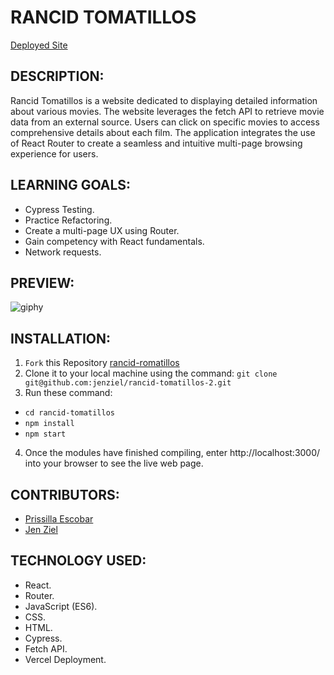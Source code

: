 # RANCID TOMATILLOS
[Deployed Site](https://rancid-tomatillos-2.vercel.app//)

## DESCRIPTION:
Rancid Tomatillos is a website dedicated to displaying detailed information about various movies. The website leverages the fetch API to retrieve movie data from an external source. Users can click on specific movies to access comprehensive details about each film. The application integrates the use of React Router to create a seamless and intuitive multi-page browsing experience for users.


## LEARNING GOALS:
- Cypress Testing.
- Practice Refactoring.
- Create a multi-page UX using Router.
- Gain competency with React fundamentals.
- Network requests.

## PREVIEW:

![giphy](https://media.giphy.com/media/v1.Y2lkPTc5MGI3NjExcGM3NG8zYXBubDF4NGR4cnlxN3R1c2l5Z3VrcHEzcmhudnI0M2RocCZlcD12MV9pbnRlcm5hbF9naWZfYnlfaWQmY3Q9Zw/IVS0zJIxfazAKfwJgD/giphy.gif)

## INSTALLATION: 
1. `Fork` this Repository [rancid-romatillos](https://github.com/jenziel/rancid-tomatillos-2)
2. Clone it to your local machine using the command: `git clone git@github.com:jenziel/rancid-tomatillos-2.git`
3. Run these command: 
- `cd rancid-tomatillos`
- `npm install`
- `npm start`
4. Once the modules have finished compiling, enter http://localhost:3000/ into your browser to see the live web page.

## CONTRIBUTORS:
- [Prissilla Escobar](https://github.com/prissilla-escobar)
- [Jen Ziel](https://github.com/jenziel)

## TECHNOLOGY USED:
- React.
- Router.
- JavaScript (ES6).
- CSS.
- HTML.
- Cypress.
- Fetch API.
- Vercel Deployment.